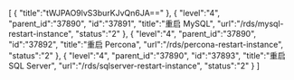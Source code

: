 [
	{
		"title":"tWJPAO9lvS3burKJvQn6JA=="
	},
	{
		"level":"4",
		"parent_id":"37890",
		"id":"37891",
		"title":"重启 MySQL",
		"url":"/rds/mysql-restart-instance",
		"status":"2"
	},
	{
		"level":"4",
		"parent_id":"37890",
		"id":"37892",
		"title":"重启 Percona",
		"url":"/rds/percona-restart-instance",
		"status":"2"
	},
	{
		"level":"4",
		"parent_id":"37890",
		"id":"37893",
		"title":"重启 SQL Server",
		"url":"/rds/sqlserver-restart-instance",
		"status":"2"
	}
]